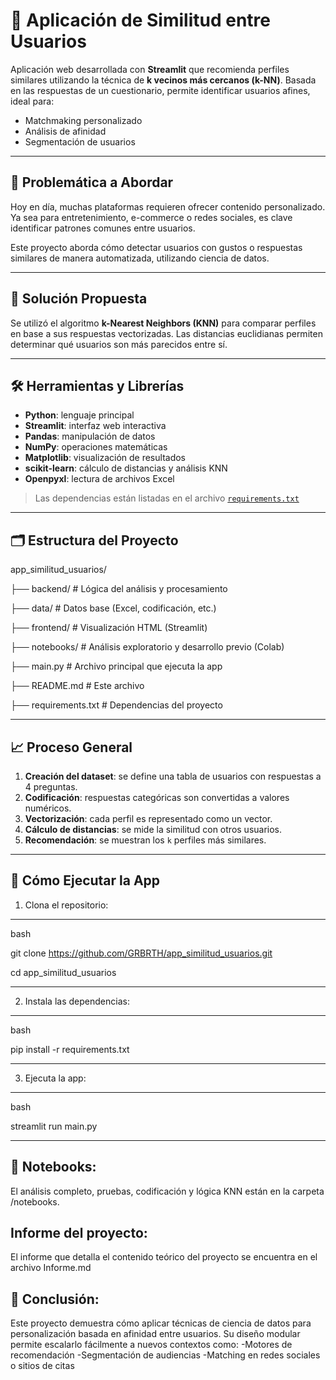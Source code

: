 # 🧠 Aplicación de Similitud entre Usuarios

Aplicación web desarrollada con **Streamlit** que recomienda perfiles similares utilizando la técnica de **k vecinos más cercanos (k-NN)**. Basada en las respuestas de un cuestionario, permite identificar usuarios afines, ideal para:

- Matchmaking personalizado
- Análisis de afinidad
- Segmentación de usuarios

---

## 🧩 Problemática a Abordar

Hoy en día, muchas plataformas requieren ofrecer contenido personalizado. Ya sea para entretenimiento, e-commerce o redes sociales, es clave identificar patrones comunes entre usuarios.

Este proyecto aborda cómo detectar usuarios con gustos o respuestas similares de manera automatizada, utilizando ciencia de datos.

---

## 🚀 Solución Propuesta

Se utilizó el algoritmo **k-Nearest Neighbors (KNN)** para comparar perfiles en base a sus respuestas vectorizadas. Las distancias euclidianas permiten determinar qué usuarios son más parecidos entre sí.

---

## 🛠️ Herramientas y Librerías

- **Python**: lenguaje principal
- **Streamlit**: interfaz web interactiva
- **Pandas**: manipulación de datos
- **NumPy**: operaciones matemáticas
- **Matplotlib**: visualización de resultados
- **scikit-learn**: cálculo de distancias y análisis KNN
- **Openpyxl**: lectura de archivos Excel

> Las dependencias están listadas en el archivo [`requirements.txt`](./requirements.txt)

---

## 🗂️ Estructura del Proyecto

app_similitud_usuarios/

├── backend/ # Lógica del análisis y procesamiento

├── data/ # Datos base (Excel, codificación, etc.)

├── frontend/ # Visualización HTML (Streamlit)

├── notebooks/ # Análisis exploratorio y desarrollo previo (Colab)

├── main.py # Archivo principal que ejecuta la app

├── README.md # Este archivo

├── requirements.txt # Dependencias del proyecto


---

## 📈 Proceso General

1. **Creación del dataset**: se define una tabla de usuarios con respuestas a 4 preguntas.
2. **Codificación**: respuestas categóricas son convertidas a valores numéricos.
3. **Vectorización**: cada perfil es representado como un vector.
4. **Cálculo de distancias**: se mide la similitud con otros usuarios.
5. **Recomendación**: se muestran los `k` perfiles más similares.

---

## 🧪 Cómo Ejecutar la App

1. Clona el repositorio:
---

bash

git clone https://github.com/GRBRTH/app_similitud_usuarios.git

cd app_similitud_usuarios

---

2. Instala las dependencias:

---

bash

pip install -r requirements.txt

---

3. Ejecuta la app:

---

bash

streamlit run main.py

---

## 📓 Notebooks:

El análisis completo, pruebas, codificación y lógica KNN están en la carpeta /notebooks.

## Informe del proyecto:

El informe que detalla el contenido teórico del proyecto se encuentra en el archivo Informe.md

## 🏁 Conclusión:

Este proyecto demuestra cómo aplicar técnicas de ciencia de datos para personalización basada en afinidad entre usuarios. Su diseño modular permite escalarlo fácilmente a nuevos contextos como:
-Motores de recomendación
-Segmentación de audiencias
-Matching en redes sociales o sitios de citas
